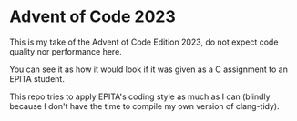 # Advent of Code 2023

This is my take of the Advent of Code Edition 2023, do not expect code quality
nor performance here.

You can see it as how it would look if it was given as a C assignment to an EPITA
student.

This repo tries to apply EPITA's coding style as much as I can (blindly because
I don't have the time to compile my own version of clang-tidy).
